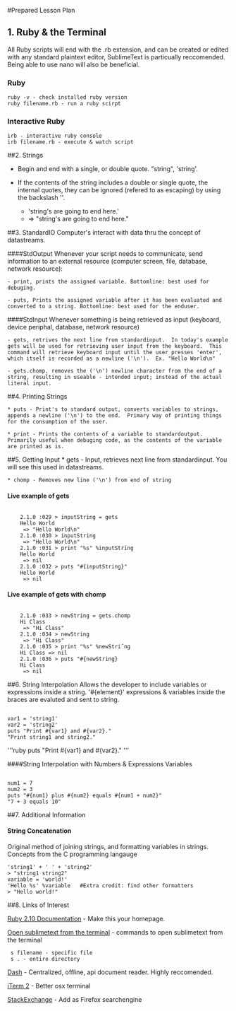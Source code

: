 #Prepared Lesson Plan

## 1. Ruby & the Terminal

All Ruby scripts will end with the .rb extension, and can be created or edited with any standard plaintext editor, SublimeText is particually reccomended.  Being able to use nano will also be beneficial.  

### Ruby
    ruby -v - check installed ruby version
    ruby filename.rb - run a ruby scirpt

### Interactive Ruby

    irb - interactive ruby console
    irb filename.rb - execute & watch script
    
##2. Strings
* Begin and end with a single, or double quote. "string", 'string'.  

* If the contents of the string includes a double or single quote, the internal quotes, they can be ignored (refered to as escaping) by using the backslash '\'.
    - 'string\'s are  going to end here.'
    - => "string's are  going to end here."

##3. StandardIO
Computer's interact with data thru the concept of datastreams.

####StdOutput
Whenever your script needs to communicate, send information to an external resource (computer screen, file, database, network resource):

    - print, prints the assigned variable. Bottomline: best used for debuging.

    - puts, Prints the assigned variable after it has been evaluated and converted to a string. Bottomline: best used for the enduser.
    
####StdInput
Whenever something is being retrieved as input (keyboard, device periphal, database, network resource)

    - gets, retrives the next line from standardinput.  In today's example gets will be used for retrieving user input from the keyboard.  This command will retrieve keyboard input until the user presses 'enter', which itself is recorded as a newline ('\n').  Ex. "Hello World\n"

    - gets.chomp, removes the ('\n') newline character from the end of a string, resulting in useable - intended input; instead of the actual literal input.

##4. Printing Strings

    * puts - Print's to standard output, converts variables to strings, appends a newline ('\n') to the end.  Primary way of printing things for the consumption of the user.
      
    * print - Prints the contents of a variable to standardoutput.  Primarily useful when debuging code, as the contents of the variable are printed as is.

##5. Getting Input
    * gets - Input, retrieves next line from standardinput.  You will see this used in datastreams.

    * chomp - Removes new line ('\n') from end of string

#### Live example of gets 
<code>
    2.1.0 :029 > inputString = gets
    Hello World
     => "Hello World\n"
    2.1.0 :030 > inputString
     => "Hello World\n"
    2.1.0 :031 > print "%s" %inputString
    Hello World
     => nil
    2.1.0 :032 > puts "#{inputString}"
    Hello World
     => nil
</code>

#### Live example of gets with chomp
<code>
    2.1.0 :033 > newString = gets.chomp
    Hi Class
     => "Hi Class"
    2.1.0 :034 > newString
     => "Hi Class"
    2.1.0 :035 > print "%s" %newStri˝ng
    Hi Class => nil
    2.1.0 :036 > puts "#{newString}
    Hi Class
     => nil
</code>

##6. String Interpolation 
Allows the developer to include variables or expressions inside a string.  '#{element}' expressions & variables inside the braces are evaluted and sent to string. 

<code>
var1 = 'string1'
var2 = 'string2'
puts "Print #{var1} and #{var2}."
"Print string1 and string2."
</code>

'''ruby
puts "Print #{var1} and #{var2}."
'''

####String Interpolation with Numbers & Expressions
Variables 

<code>
num1 = 7
num2 = 3
puts "#{num1} plus #{num2} equals #{num1 + num2}"
"7 + 3 equals 10"
</code>

##7. Additional Information

#### String Concatenation
Original method of joining strings, and formatting variables in strings.  Concepts from the C programming langauge

    'string1' + ' ' + 'string2'
    > "string1 string2"
    variable = 'world!'
    'Hello %s' %variable   #Extra credit: find other formatters
    > "Hello world!"

##8. Links of Interest

[Ruby 2.10 Documentation](http://docs.rubydocs.org/ruby-2-1-0/) - Make this your homepage.

[Open sublimetext from the terminal](https://gist.github.com/artero/1236170) - commands to open sublimetext from the terminal

     s filename - specific file
     s . - entire directory

[Dash](http://kapeli.com/dash) - Centralized, offline, api document reader.  Highly reccomended.

[iTerm 2](http://www.iterm2.com/) - Better osx terminal

[StackExchange](http://www.stackexchange.com) - Add as Firefox searchengine